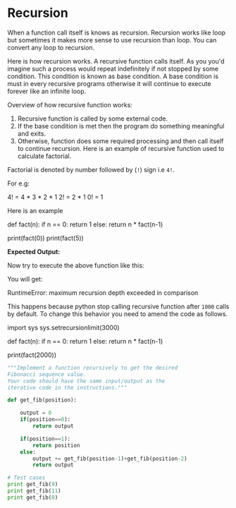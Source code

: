 # Recursion

When a function call itself is knows as recursion. Recursion works like loop but sometimes it makes more sense to use recursion than loop. You can convert any loop to recursion.

Here is how recursion works. A recursive function calls itself. As you you'd imagine such a process would repeat indefinitely if not stopped by some condition. This condition is known as base condition. A base condition is must in every recursive programs otherwise it will continue to execute forever like an infinite loop.

Overview of how recursive function works:

1. Recursive function is called by some external code.
2. If the base condition is met then the program do something meaningful and exits.
3. Otherwise, function does some required processing and then call itself to continue recursion. Here is an example of recursive function used to calculate factorial.

Factorial is denoted by number followed by \(`!`\) sign i.e `4!`.

For e.g:

4! = 4 \* 3 \* 2 \* 1 2! = 2 \* 1 0! = 1

Here is an example

def fact\(n\): if n \== 0: return 1 else: return n \* fact\(n-1\)

print\(fact\(0\)\) print\(fact\(5\)\)

**Expected Output:**

Now try to execute the above function like this:

You will get:

RuntimeError: maximum recursion depth exceeded in comparison

This happens because python stop calling recursive function after `1000` calls by default. To change this behavior you need to amend the code as follows.

import sys sys.setrecursionlimit\(3000\)

def fact\(n\): if n \== 0: return 1 else: return n \* fact\(n-1\)

print\(fact\(2000\)\)

```python
"""Implement a function recursively to get the desired
Fibonacci sequence value.
Your code should have the same input/output as the
iterative code in the instructions."""

def get_fib(position):

    output = 0
    if(position==0):
        return output

    if(position==1):
        return position
    else:
        output += get_fib(position-1)+get_fib(position-2)
        return output

# Test cases
print get_fib(9)
print get_fib(11)
print get_fib(0)

```
